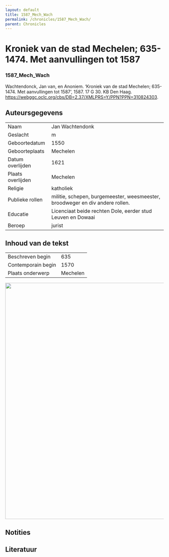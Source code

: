 ```yaml
---
layout: default
title: 1587_Mech_Wach
permalink: /chronicles/1587_Mech_Wach/
parent: Chronicles
--- 
```



# Kroniek van de stad Mechelen; 635-1474. Met aanvullingen tot 1587 

### 1587_Mech_Wach 

Wachtendonck, Jan van, en Anoniem. ‘Kroniek van de stad Mechelen; 635-1474. Met aanvullingen tot 1587’, 1587. 17 G 30. KB Den Haag. https://webggc.oclc.org/cbs/DB=2.37/XMLPRS=Y/PPN?PPN=310824303. 

## Auteursgegevens 

| | | 
| --------------- | --------------- | 
| Naam | Jan Wachtendonk | 
| Geslacht | m | 
| Geboortedatum | 1550 | 
| Geboorteplaats | Mechelen | 
| Datum overlijden | 1621 | 
| Plaats overlijden | Mechelen | 
| Religie | katholiek | 
| Publieke rollen | militie, schepen, burgemeester, weesmeester, broodweger en div andere rollen. | 
| Educatie | Licenciaat beide rechten Dole, eerder stud Leuven en Dowaai  | 
| Beroep | jurist | 

## Inhoud van de tekst 

| | | 
| --------------- | --------------- | 
| Beschreven begin | 635 | 
| Contemporain begin | 1570 | 
| Plaats onderwerp | Mechelen | 

[<img src="..\..\barplots_chronicles\1587_Mech_Wach.jpg" width="750"/>](..\..\barplots_chronicles\1587_Mech_Wach.jpg) 

## Notities 

## Literatuur 

